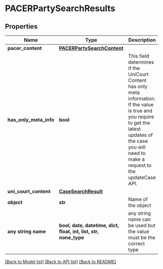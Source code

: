 # PACERPartySearchResults


## Properties
Name | Type | Description | Notes
------------ | ------------- | ------------- | -------------
**pacer_content** | [**PACERPartySearchContent**](PACERPartySearchContent.md) |  | 
**has_only_meta_info** | **bool** | This field determines if the UniCourt Content has only meta information. If the value is true and you require to get the latest updates of the case you will need to make a request to the updateCase API. | 
**uni_court_content** | [**CaseSearchResult**](CaseSearchResult.md) |  | 
**object** | **str** | Name of the object | defaults to "PACERPartySearchResults"
**any string name** | **bool, date, datetime, dict, float, int, list, str, none_type** | any string name can be used but the value must be the correct type | [optional]

[[Back to Model list]](../README.md#documentation-for-models) [[Back to API list]](../README.md#documentation-for-api-endpoints) [[Back to README]](../README.md)


